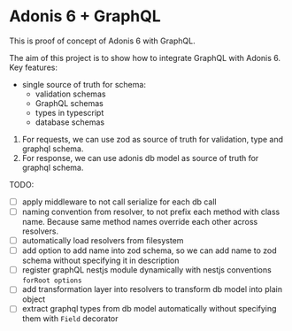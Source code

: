 # Adonis 6 + GraphQL

This is proof of concept of Adonis 6 with GraphQL.

The aim of this project is to show how to integrate GraphQL with Adonis 6.
Key features:
- single source of truth for schema:
  - validation schemas
  - GraphQL schemas
  - types in typescript
  - database schemas

1. For requests, we can use zod as source of truth for validation, type and graphql schema.
2. For response, we can use adonis db model as source of truth for graphql schema.

TODO:
- [ ] apply middleware to not call serialize for each db call
- [ ] naming convention from resolver, to not prefix each method with class name. Because same method names override each other across resolvers.
- [ ] automatically load resolvers from filesystem
- [ ] add option to add name into zod schema, so we can add name to zod schema without specifying it in description
- [ ] register graphQL nestjs module dynamically with nestjs conventions `forRoot options`
- [ ] add transformation layer into resolvers to transform db model into plain object 
- [ ] extract graphql types from db model automatically without specifying them with `Field` decorator
